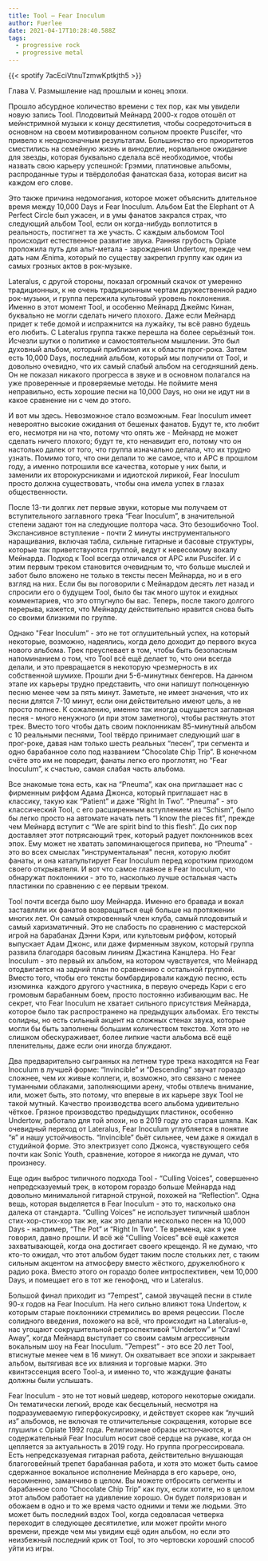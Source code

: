 ```yaml
---
title: Tool — Fear Inoculum
author: Fuerlee
date: 2021-04-17T10:28:40.588Z
tags:
  - progressive rock
  - progressive metal
---
```

{{< spotify 7acEciVtnuTzmwKptkjth5 >}}

Глава V. Размышление над прошлым и конец эпохи.

Прошло абсурдное количество времени с тех пор, как мы увидели новую запись Tool. Плодовитый Мейнард 2000-х годов отошёл от мейнстримной музыки к концу десятилетия, чтобы сосредоточиться в основном на своем мотивированном сольном проекте Puscifer, что привело к неоднозначным результатам. Большинство его приоритетов сместились на семейную жизнь и виноделие, нормальное ожидание для звезды, которая буквально сделала всё необходимое, чтобы назвать свою карьеру успешной: Грэмми, платиновые альбомы, распроданные туры и твёрдолобая фанатская база, которая висит на каждом его слове.

Это также причина недомогания, которое может объяснить длительное время между 10,000 Days и Fear Inoculum. Альбом Eat the Elephant от A Perfect Circle был ужасен, и в умы фанатов закрался страх, что следующий альбом Tool, если он когда-нибудь воплотится в реальность, постигнет та же участь. С каждым альбомом Tool происходит естественное развитие звука. Ранняя грубость Opiate проложила путь для альт-метала - зарождения Undertow, прежде чем дать нам Ænima, который по существу закрепил группу как один из самых грозных актов в рок-музыке.

Lateralus, с другой стороны, показал огромный скачок от умеренно традиционных, к не очень традиционным чертам дружественной радио рок-музыки, и группа пережила культовый уровень поклонения. Именно в этот момент Tool, и особенно Мейнард Джеймс Кинан, буквально не могли сделать ничего плохого. Даже если Мейнард придет к тебе домой и испражнится на лужайку, ты всё равно будешь его любить. С Lateralus группа также перешла на более серьёзный тон. Исчезли шутки о политике и самостоятельном мышлении. Это был духовный альбом, который приблизил их к области прог-рока. Затем есть 10,000 Days, последний альбом, который мы получили от Tool, и довольно очевидно, что их самый слабый альбом на сегодняшний день. Он не показал никакого прогресса в звуке и в основном полагался на уже проверенные и проверяемые методы. Не поймите меня неправильно, есть хорошие песни на 10,000 Days, но они не идут ни в какое сравнение ни с чем до этого.

И вот мы здесь. Невозможное стало возможным. Fear Inoculum имеет невероятно высокие ожидания от бешеных фанатов. Будут те, кто любит его, несмотря ни на что, потому что опять же - Мейнард не может сделать ничего плохого; будут те, кто ненавидит его, потому что он настолько далек от того, что группа изначально делала, что их трудно узнать. Помимо того, что они делали то же самое, что и APC в прошлом году, а именно потрошили все качества, которые у них были, и заменили их второкурсниками и идиотской лирикой, Fear Inoculum просто должна существовать, чтобы она имела успех в глазах общественности.

После 13-ти долгих лет первые звуки, которые мы получаем от вступительного заглавного трека “Fear Inoculum”, в значительной степени задают тон на следующие полтора часа. Это безошибочно Tool. Экспансивное вступление - почти 2 минуты инструментального наращивания, включая табла, сильные гитарные и басовые структуры, которые так приветствуются группой, ведут к невесомому вокалу Мейнарда. Подход к Tool всегда отличался от APC или Puscifer. И с этим первым треком становится очевидным то, что больше мыслей и забот было вложено не только в тексты песен Мейнарда, но и в его взгляд на них. Если бы вы поговорили с Мейнардом десять лет назад и спросили его о будущем Tool, было бы так много шуток и ехидных комментариев, что это отпугнуло бы вас. Теперь, после такого долгого перерыва, кажется, что Мейнарду действительно нравится снова быть со своими близкими по группе.

Однако "Fear Inoculum” - это не тот оглушительный успех, на который некоторые, возможно, надеялись, когда дело доходит до первого вкуса нового альбома. Трек преуспевает в том, чтобы быть безопасным напоминанием о том, что Tool всё ещё делает то, что они всегда делали, и это превращается в некоторую чрезмерность в их собственной шумихе. Прошли дни 5-6-минутных бенгеров. На данном этапе их карьеры трудно представить, что они напишут полноценную песню менее чем за пять минут. Заметьте, не имеет значения, что их песни длятся 7-10 минут, если они действительно имеют цель, а не просто полнее. К сожалению, именно так иногда ощущается заглавная песня - много ненужного (и при этом заметного), чтобы растянуть этот трек. Вместо того чтобы дать своим поклонникам 85-минутный альбом с 10 реальными песнями, Tool твёрдо принимает следующий шаг в прог-роке, давая нам только шесть реальных “песен”, три сегмента и одно барабанное соло под названием “Chocolate Chip Trip”. В конечном счёте это им не повредит, фанаты легко его проглотят, но “Fear Inoculum”, к счастью, самая слабая часть альбома.

Все знакомые тона есть, как на “Pneuma”, как она приглашает нас с фирменным риффом Адама Джонса, который приглашает нас в классику, такую как “Patient” и даже “Right In Two”. “Pneuma” - это классический Tool, с его расширенным вступлением из “Schism”, было бы легко просто на автомате начать петь “I know the pieces fit”, прежде чем Мейнард вступит с “We are spirit bind to this flesh”. До сих пор доставляет этот потрясающий трек, который радует поклонников всех эпох. Ему может не хватать запоминающегося припева, но “Pneuma” - это во всех смыслах "инструментальная" песня, которую любят фанаты, и она катапультирует Fear Inoculum перед коротким приходом своего открывателя. И вот что самое главное в Fear Inoculum, что обнаружат поклонники - это то, насколько лучше остальная часть пластинки по сравнению с ее первым треком.

Tool почти всегда было шоу Мейнарда. Именно его бравада и вокал заставляли их фанатов возвращаться ещё больше на протяжении многих лет. Он самый откровенный член клуба, самый плодовитый и самый харизматичный. Это не слабость по сравнению с мастерской игрой на барабанах Дэнни Кэри, или культовым риффом, который выпускает Адам Джонс, или даже фирменным звуком, который группа развила благодаря басовым линиям Джастина Канцлера. Но Fear Inoculum - это первый их альбом, на котором чувствуется, что Мейнард отодвигается на задний план по сравнению с остальной группой. Вместо того, чтобы его тексты бомбардировали каждую песню, есть изюминка  каждого другого участника, в первую очередь Кэри с его громовым барабанным боем, просто постоянно избивающим вас. Не секрет, что Fear Inoculum не хватает сильного присутствия Мейнарда, которое было так распространено на предыдущих альбомах. Его тексты солидны, но есть сильный акцент на сложных стенах звука, которые могли бы быть заполнены большим количеством текстов. Хотя это не слишком обескураживает, более липкие части альбома всё ещё пленительны, даже если они иногда блуждают.

Два предварительно сыгранных на летнем туре трека находятся на Fear Inoculum в лучшей форме: “Invincible” и “Descending” звучат гораздо сложнее, чем их живые коллеги, и, возможно, это связано с менее туманными облаками, заполняющими арену, чтобы отвлечь внимание, или, может быть, это потому, что впервые в их карьере звук Tool не такой мутный. Качество производства всего альбома удивительно чёткое. Грязное производство предыдущих пластинок, особенно Undertow, работало для той эпохи, но в 2019 году это старая шляпа. Как очевидный переход от Lateralus, Fear Inoculum углубляется в понятие “я” и нашу устойчивость. “Invincible” бьёт сильнее, чем даже я ожидал в студийной форме. Это электризует соло Джонса, чувствующего себя почти как Sonic Youth, сравнение, которое я никогда не думал, что произнесу.

Еще один выброс типичного подхода Tool - “Culling Voices”, совершенно непредсказуемый трек, в котором гораздо больше Мейнарда над довольно минимальной гитарной струной, похожей на “Reflection". Одна вещь, которая выделяется в Fear Inoculum - это то, насколько она далека от стандарта. “Culling Voices” не использует типичный шаблон стих-хор-стих-хор так же, как это делали несколько песен на 10,000 Days - например, “The Pot” и “Right In Two”. Те времена, как я уже говорил, давно прошли. И всё жё “Culling Voices” всё ещё кажется захватывающей, когда она достигает своего крещендо. Я не думаю, что кто-то ожидал, что этот альбом будет таким после стольких лет, с таким сильным акцентом на атмосферу вместо жёсткого, дружелюбного к радио рока. Вместо этого он гораздо более интроспективен, чем 10,000 Days, и помещает его в тот же генофонд, что и Lateralus.

Большой финал приходит из “7empest”, самой звучащей песни в стиле 90-х годов на Fear Inoculum. На него сильно влияют тона Undertow, к которым старые поклонники стремились во время рецессии. После солидного введения, похожего на всё, что происходит на Lateralus-е, нас угощают сокрушительной ретроспективой “Undertow” и “Crawl Away”, когда Мейнард выступает со своим самым агрессивным вокальным шоу на Fear Inoculum. "7empest” - это все 20 лет Tool, втиснутые менее чем в 16 минут. Он охватывает все эпохи и закрывает альбом, вытягивая все их влияния и торговые марки. Это квинтэссенция всего Tool-а, и именно то, что жаждущие фанаты должны были услышать.

Fear Inoculum - это не тот новый шедевр, которого некоторые ожидали. Он тематически легкий, вроде как бесцельный, несмотря на подразумеваемую гиперфокусировку, и действует скорее как “лучший из” альбомов, не включая те отличительные сокращения, которые все глушили с Opiate 1992 года. Религиозные образы истончаются, и содержательный Fear Inoculum носит своё сердце на рукаве, когда он цепляется за актуальность в 2019 году. Но группа прогрессировала. Есть непредсказуемая гитарная работа, действительно внушающая благоговейный трепет барабанная работа, и хотя это может быть самое сдержанное вокальное исполнение Мейнарда в его карьере, оно, несомненно, заманчиво в целом. Вы можете отбросить сегменты и барабанное соло “Chocolate Chip Trip” как пух, если хотите, но в целом этот альбом работает на удивление хорошо. Он будет поляризован и обожаем в одно и то же время часто одними и теми же людьми. Это может быть последний вздох Tool, когда седовласая четверка переходит в следующее десятилетие, или может пройти много времени, прежде чем мы увидим ещё один альбом, но если это неизбежный последний крик от Tool, то это чертовски хороший способ уйти из игры.